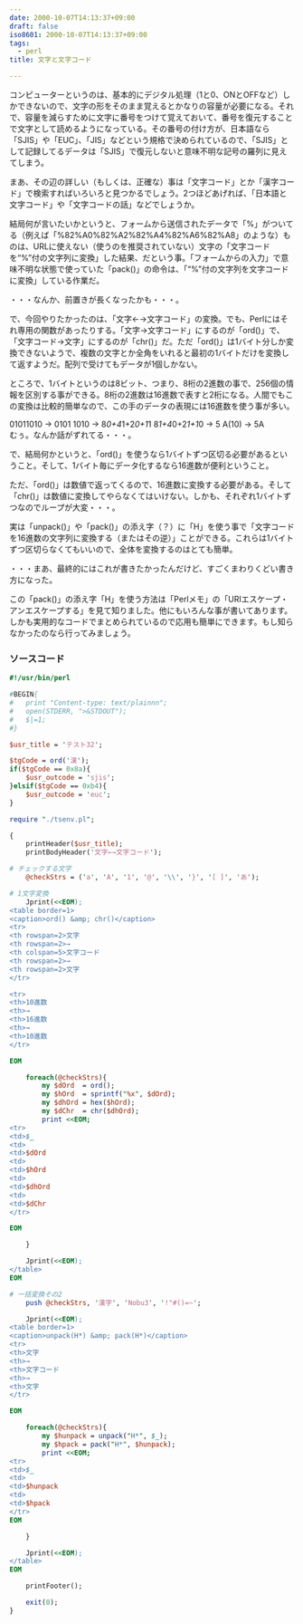 ```yaml
---
date: 2000-10-07T14:13:37+09:00
draft: false
iso8601: 2000-10-07T14:13:37+09:00
tags:
  - perl
title: 文字と文字コード

---
```


コンピューターというのは、基本的にデジタル処理（1と0、ONとOFFなど）しかできないので、文字の形をそのまま覚えるとかなりの容量が必要になる。それで、容量を減らすために文字に番号をつけて覚えておいて、番号を復元することで文字として読めるようになっている。その番号の付け方が、日本語なら「SJIS」や「EUC」、「JIS」などという規格で決められているので、「SJIS」として記録してるデータは「SJIS」で復元しないと意味不明な記号の羅列に見えてしまう。

まあ、その辺の詳しい（もしくは、正確な）事は「文字コード」とか「漢字コード」で検索すればいろいろと見つかるでしょう。2つほどあげれば、「日本語と文字コード」や「文字コードの話」などでしょうか。

結局何が言いたいかというと、フォームから送信されたデータで「%」がついてる（例えば「%82%A0%82%A2%82%A4%82%A6%82%A8」のような）ものは、URLに使えない（使うのを推奨されていない）文字の「文字コードを“%”付の文字列に変換」した結果、だという事。「フォームからの入力」で意味不明な状態で使っていた「pack()」の命令は、「“%”付の文字列を文字コードに変換」している作業だ。

・・・なんか、前置きが長くなったかも・・・。

で、今回やりたかったのは、「文字←→文字コード」の変換。でも、Perlにはそれ専用の関数があったりする。「文字→文字コード」にするのが「ord()」で、「文字コード→文字」にするのが「chr()」だ。ただ「ord()」は1バイト分しか変換できないようで、複数の文字とか全角をいれると最初の1バイトだけを変換して返すようだ。配列で受けてもデータが1個しかない。

ところで、1バイトというのは8ビット、つまり、8桁の2進数の事で、256個の情報を区別する事ができる。8桁の2進数は16進数で表すと2桁になる。人間でもこの変換は比較的簡単なので、この手のデータの表現には16進数を使う事が多い。

01011010 → 0101 1010 → 8*0+4*1+2*0+1*1 8*1+4*0+2*1+1*0 → 5 A(10) → 5A  
むぅ。なんか話がずれてる・・・。

で、結局何かというと、「ord()」を使うなら1バイトずつ区切る必要があるということ。そして、1バイト毎にデータ化するなら16進数が便利ということ。

ただ、「ord()」は数値で返ってくるので、16進数に変換する必要がある。そして「chr()」は数値に変換してやらなくてはいけない。しかも、それぞれ1バイトずつなのでループが大変・・・。

実は「unpack()」や「pack()」の添え字（？）に「H」を使う事で「文字コードを16進数の文字列に変換する（またはその逆）」ことができる。これらは1バイトずつ区切らなくてもいいので、全体を変換するのはとても簡単。

・・・まあ、最終的にはこれが書きたかったんだけど、すごくまわりくどい書き方になった。

この「pack()」の添え字「H」を使う方法は「Perlメモ」の「URIエスケープ・アンエスケープする」を見て知りました。他にもいろんな事が書いてあります。しかも実用的なコードでまとめられているので応用も簡単にできます。もし知らなかったのなら行ってみましょう。

### ソースコード

```perl
#!/usr/bin/perl

#BEGIN{
#   print "Content-type: text/plainnn";
#   open(STDERR, ">&STDOUT");
#   $|=1;
#}

$usr_title = 'テスト32';

$tgCode = ord('漢');
if($tgCode == 0x8a){
    $usr_outcode = 'sjis';
}elsif($tgCode == 0xb4){
    $usr_outcode = 'euc';
}

require "./tsenv.pl";

{
    printHeader($usr_title);
    printBodyHeader('文字←→文字コード');

# チェックする文字
    @checkStrs = ('a', 'A', '1', '@', '\\', '}', '[ ]', 'あ');

# 1文字変換
    Jprint(<<EOM);
<table border=1>
<caption>ord() &amp; chr()</caption>
<tr>
<th rowspan=2>文字
<th rowspan=2>→
<th colspan=5>文字コード
<th rowspan=2>→
<th rowspan=2>文字
</tr>

<tr>
<th>10進数
<th>→
<th>16進数
<th>→
<th>10進数
</tr>

EOM

    foreach(@checkStrs){
        my $dOrd  = ord();
        my $hOrd  = sprintf("%x", $dOrd);
        my $dhOrd = hex($hOrd);
        my $dChr  = chr($dhOrd);
        print <<EOM;
<tr>
<td>$_
<td>
<td>$dOrd
<td>
<td>$hOrd
<td>
<td>$dhOrd
<td>
<td>$dChr
</tr>

EOM

    }

    Jprint(<<EOM);
</table>
EOM

# 一括変換その2
    push @checkStrs, '漢字', 'Nobu3', '!"#()=~';

    Jprint(<<EOM);
<table border=1>
<caption>unpack(H*) &amp; pack(H*)</caption>
<tr>
<th>文字
<th>→
<th>文字コード
<th>→
<th>文字
</tr>

EOM

    foreach(@checkStrs){
        my $hunpack = unpack("H*", $_);
        my $hpack = pack("H*", $hunpack);
        print <<EOM;
<tr>
<td>$_
<td>
<td>$hunpack
<td>
<td>$hpack
</tr>
EOM

    }

    Jprint(<<EOM);
</table>
EOM

    printFooter();

    exit(0);
}
```
